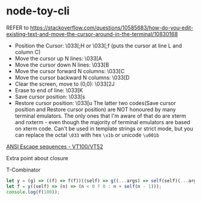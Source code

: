 # node-toy-cli

REFER to https://stackoverflow.com/questions/10585683/how-do-you-edit-existing-text-and-move-the-cursor-around-in-the-terminal/10830168

- Position the Cursor: \033[<L>;<C>H or \033[<L>;<C>f (puts the cursor at line L and column C)
- Move the cursor up N lines: \033[<N>A
- Move the cursor down N lines: \033[<N>B
- Move the cursor forward N columns: \033[<N>C
- Move the cursor backward N columns: \033[<N>D
- Clear the screen, move to (0,0): \033[2J
- Erase to end of line: \033[K
- Save cursor position: \033[s
- Restore cursor position: \033[u
  The latter two codes(Save cursor position and Restore cursor position) are NOT honoured by many terminal emulators. The only ones that I'm aware of that do are xterm and nxterm - even though the majority of terminal emulators are based on xterm code.
  Can't be used in template strings or strict mode, but you can replace the octal `\033` with hex `\x1b` or unicode `\u001b`

[ANSI Escape sequences - VT100/VT52](http://ascii-table.com/ansi-escape-sequences-vt-100.php)

Extra point about closure

T-Combinator

```javascript
let y = (g) => ((f) => f(f))((self) => g((...args) => self(self)(...args)));
let f = y((self) => (n) => (n < 0 ? 0 : n + self(n - 1)));
console.log(f(100));
```
